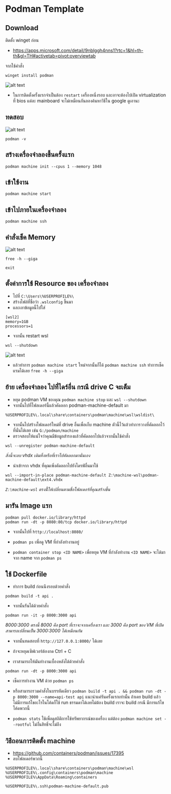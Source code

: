 # Podman Template

## Download

ติดตั้ง winget ก่อน

- https://apps.microsoft.com/detail/9nblggh4nns1?rtc=1&hl=th-th&gl=TH#activetab=pivot:overviewtab

จากใช้คำสั่ง

```
winget install podman
```

![alt text](Image/2image.png)

- ในการติดตั้งครั้งแรกจำเป็นต้อง `restart` เครื่องหนึ่งรอบ และอาจะต้องไปเปิด virtualization ที่ bios แต่ละ mainboard จะไม่เหมือนกันลองค้นหาวิธีใน google ดูเอานะ 

## ทดสอบ

![alt text](Image/1image.png)

```
podman -v
```

## สร้างเครื่องจำลองขึ้นครั้งแรก

```
podman machine init --cpus 1 --memory 1048
```

## เข้าใช้งาน

```
podman machine start
```

## เข้าไปภายในเครื่องจำลอง

```
podman machine ssh
```

## คำสั่งเช็ค Memory

![alt text](Image/3image.png)

```
free -h --giga

exit
```

## ตั้งค่าการใช้ Resource ของ เครื่องจำลอง

- ไปที่ `C:\Users\%USERPROFILE%\`
- สร้างไฟล์ที่ชื่อว่า `.wslconfig` ขึ้นมา
- และเอาข้อมูลนี้ไปใส่

```
[wsl2]
memory=1GB
processors=1
```

- จากนั้น restart wsl

```
wsl --shutdown
```

![alt text](Image/4image.png)

- แล้วทำการ `podman machine start` ใหม่จากนั้นก็ได้ `podman machine ssh` ทำการเช็คแรมได้เลย `free -h --giga`

## ย้าย เครื่องจำลอง ไปที่ไดร์อื่น กรณี drive C จะเต็ม

- หยุด podman VM ของคุณ `podman machine stop` และ `wsl --shutdown`
- จากนั้นไปที่โฟลเดอร์นี้แล้วคัดลอก podman-machine-default มา

```
%USERPROFILE%\.local\share\containers\podman\machine\wsl\wsldist\
```

- จากนั้นไปสร้างโฟลเดอร์ใหม่ที่ drive อื่นเพื่อเก็บ machine ตัวนี้ไว้แล้วทำการวางที่คัดลอกไว้ที่นั่นได้เลย เช่น `G:/podman/machine`
- ตรวจสอบให้แน่ใจว่าคุณมีข้อมูลสำรองแล้วที่คัดลอกไปแล้วจากนั้นใช้คำสั่ง

```
wsl --unregister podman-machine-default
```

_สิ่งนี้จะลบ vhdx เดิมทิ้งหรือที่เราไปคัดลอกมานั่นเอง_

- นำเข้าจาก vhdx ที่คุณเพิ่งคัดลอกไปยังไดรฟ์อื่นมาใช้

```
wsl --import-in-place podman-machine-default Z:\machine-wsl\podman-machine-default\ext4.vhdx
```

_`Z:\machine-wsl` ตรงนี้้ให้เปลี่ยนตามชื่อโฟลเดอร์ที่คุณสร้างขึ้น_

## มารัน Image แรก

```
podman pull docker.io/library/httpd
podman run -dt -p 8080:80/tcp docker.io/library/httpd
```

- จากนั้นไปที่ `http://localhost:8080/`

- `podman ps` เพื่อดู VM ที่กำลังทำงานอยู่
- `podman container stop <ID NAME>` เพื่อหยุด VM ที่กำลังทำงาน `<ID NAME>` จะได้มาจาก name จาก `podman ps`

## ใช้ Dockerfile

- ทำการ build ก่อนนึงรอบด้วยคำสั่ง

```
podman build -t api .
```

- จากนั้นรันได้ด้วยคำสั่ง

```
podman run -it -p 8000:3000 api
```

_8000:3000 ตรงนี้ 8000 คือ port ที่เราจะจากเครื่องเรา และ 3000 คือ port ของ VM ที่เปิด สามารถเปลี่ยนเป็น 3000:3000 ได้เหมือนกัน_

- จากนั้นทดสอบที่ `http://127.0.0.1:8000/` ได้เลย

- ถ้าจะหยุดเซิฟเวอร์ต้องกด Ctrl + C
- เราสามารถให้มันทำงานเบื้องหลังได้ด้วยคำสั่ง

```
podman run -dt -p 8000:3000 api
```

- เช็คการทำงาน VM ด้วย `podman ps`

- หรือสามารถรวมคำสั่งในบรรทัดเดียว `podman build -t api . && podman run -dt -p 8000:3000 --name=api-test api` แนะนำแค่รันครั้งแรกเท่านั้น ถ้าเคย build แล้วไม่มีการแก้ไขอะไรในโค้ดก็ใช้ run ธรรมดาได้เลยไม่ต้อง build เราจะ build กรณี มีการแก้ไขโค้ดพวกนี้

- `podman stats` ใช้เพื่อดูสถิติการใช้ทรัพยากรณ์ของเครื่อง แต่ต้อง `podman machine set --rootful` ไม่งั้นสิทธิ์จะไม่ถึง

## วิธีถอนการติดตั้ง machine

- https://github.com/containers/podman/issues/17395
- ลบโฟลเดอร์พวกนี้

```
%USERPROFILE%\.local\share\containers\podman\machine\wsl
%USERPROFILE%\.config\containers\podman\machine
%USERPROFILE%\AppData\Roaming\containers

%USERPROFILE%\.ssh\podman-machine-default.pub
```
